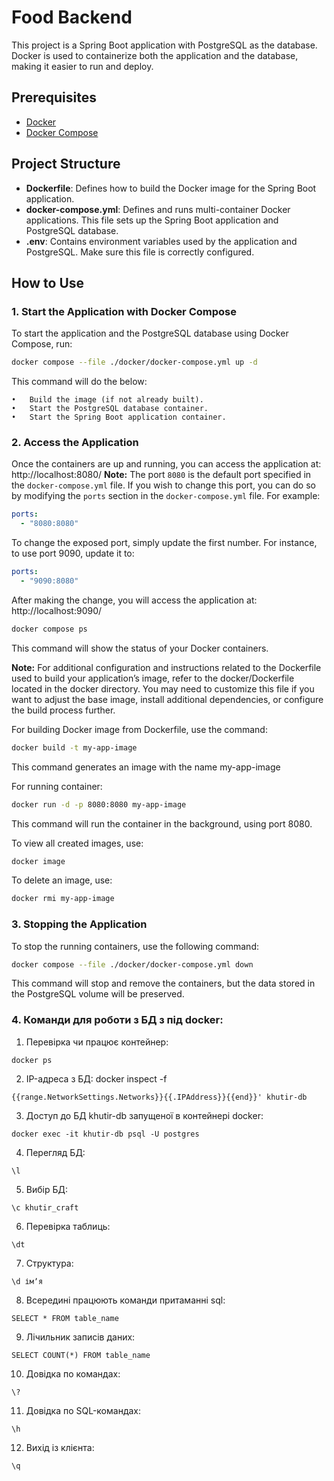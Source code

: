 # Food Backend

This project is a Spring Boot application with PostgreSQL as the database. Docker is used to containerize both the application and the database, making it easier to run and deploy.

## Prerequisites

- [Docker](https://www.docker.com/)
- [Docker Compose](https://docs.docker.com/compose/)

## Project Structure

- **Dockerfile**: Defines how to build the Docker image for the Spring Boot application.
- **docker-compose.yml**: Defines and runs multi-container Docker applications. This file sets up the Spring Boot application and PostgreSQL database.
- **.env**: Contains environment variables used by the application and PostgreSQL. Make sure this file is correctly configured.

## How to Use

### 1. Start the Application with Docker Compose

To start the application and the PostgreSQL database using Docker Compose, run:

```bash
docker compose --file ./docker/docker-compose.yml up -d
```
This command will do the below:

	•	Build the image (if not already built).
	•	Start the PostgreSQL database container.
	•	Start the Spring Boot application container.


### 2. Access the Application

Once the containers are up and running, you can access the application at:
http://localhost:8080/
**Note:** The port `8080` is the default port specified in the `docker-compose.yml` file. If you wish to change this port,
you can do so by modifying the `ports` section in the `docker-compose.yml` file. For example:

```yaml
ports:
  - "8080:8080"
```
To change the exposed port, simply update the first number. For instance, to use port 9090, update it to:

```yaml
ports:
  - "9090:8080"
```
After making the change, you will access the application at:
  http://localhost:9090/

```bash
docker compose ps
```
This command will show the status of your Docker containers.

**Note:** For additional configuration and instructions related to the Dockerfile
used to build your application’s image, refer to the docker/Dockerfile located
in the docker directory. You may need to customize this file if you want to adjust 
the base image, install additional dependencies, or configure the build process further.

For building Docker image from Dockerfile, use the command:
```Bash
docker build -t my-app-image
```
This command generates an image with the name my-app-image

For running container:
```Bash
docker run -d -p 8080:8080 my-app-image
```
This command will run the container in the background, using port 8080.

To view all created images, use:
```Bash
docker image
```

To delete an image, use:
```Bash
docker rmi my-app-image
```

### 3. Stopping the Application

To stop the running containers, use the following command:

```bash
docker compose --file ./docker/docker-compose.yml down
```
This command will stop and remove the containers, but the data stored in the PostgreSQL volume will be preserved.

### 4. Команди для роботи з БД з під docker:

1. Перевірка чи працює контейнер: 

```docker ps```

2. IP-адреса з БД: docker inspect -f 

```{{range.NetworkSettings.Networks}}{{.IPAddress}}{{end}}' khutir-db```

3. Доступ до БД khutir-db запущеної в контейнері docker:

```docker exec -it khutir-db psql -U postgres```

4. Перегляд БД:

```\l```

5. Вибір БД:

```\c khutir_craft```

6. Перевірка таблиць:

```\dt```

7. Структура:

```\d імʼя```

8. Всередині працюють команди притаманні sql: 

```SELECT * FROM table_name```

9. Лічильник записів даних: 

```SELECT COUNT(*) FROM table_name```

10. Довідка по командах: 

```\?```

11. Довідка по SQL-командах: 

```\h```

12. Вихід із клієнта: 

```\q```
